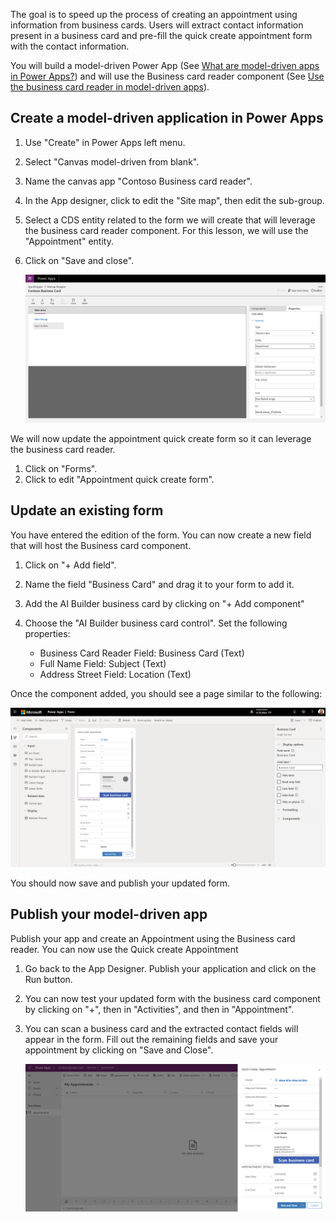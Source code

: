 The goal is to speed up the process of creating an appointment using information from business cards. Users will extract contact information present in a business card and pre-fill the quick create appointment form with the contact information. 

You will build a model-driven Power App (See [What are model-driven apps in Power Apps?](https://docs.microsoft.com/powerapps/maker/model-driven-apps/model-driven-app-overview)) and will use the Business card reader component (See [Use the business card reader in model-driven apps](https://docs.microsoft.com/ai-builder/business-card-reader-component-model-driven)).

## Create a model-driven application in Power Apps

1. Use "Create" in Power Apps left menu. 
2. Select "Canvas model-driven from blank".
3. Name the canvas app "Contoso Business card reader".
4. In the App designer, click to edit the "Site map", then edit the sub-group. 
5. Select a CDS entity related to the form we will create that will leverage the business card reader component. For this lesson, we will use the "Appointment" entity. 
6. Click on "Save and close".

    ![App designer UI](../media/image9.png)

We will now update the appointment quick create form so it can leverage the business card reader. 
1. Click on "Forms". 
2. Click to edit "Appointment quick create form".

## Update an existing form 

You have entered the edition of the form. You can now create a new field that will host the Business card component.
1. Click on "+ Add field". 
2. Name the field "Business Card" and drag it to your form to add it.
3. Add the AI Builder business card by clicking on "+ Add component" 
4. Choose the "AI Builder business card control". Set the following properties:

   - Business Card Reader Field: Business Card (Text)
   - Full Name Field: Subject (Text)
   - Address Street Field: Location (Text)

Once the component added, you should see a page similar to the following:

![A screenshot of a computer description automatically generated](../media/image10.png)

You should now save and publish your updated form.

## Publish your model-driven app 

Publish your app and create an Appointment using the Business card reader. You can now use the Quick create Appointment

1. Go back to the App Designer. Publish your application and click on the Run button. 
2. You can now test your updated form with the business card component by clicking on "+", then in "Activities", and then in "Appointment". 
3. You can scan a business card and the extracted contact fields will appear in the form. Fill out the remaining fields and save your appointment by clicking on "Save and Close".

    ![App designer UI](../media/image11.png)
